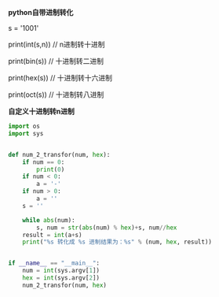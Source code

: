 **python自带进制转化**

  
  s = '1001'
  
  print(int(s,n))  // n进制转十进制
  
  print(bin(s))  // 十进制转二进制
  
  print(hex(s))  // 十进制转十六进制

  print(oct(s))  // 十进制转八进制
  
  
  **自定义十进制转n进制**

```python
import os
import sys


def num_2_transfor(num, hex):
    if num == 0:
        print(0)
    if num < 0:
        a = '-'
    if num > 0:
        a = ''
    s = ''

    while abs(num):
        s, num = str(abs(num) % hex)+s, num//hex
    result = int(a+s)
    print("%s 转化成 %s 进制结果为：%s" % (num, hex, result))


if __name__ == "__main__":
    num = int(sys.argv[1])
    hex = int(sys.argv[2])
    num_2_transfor(num, hex)
```
